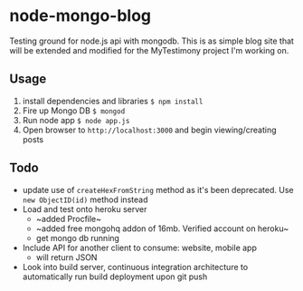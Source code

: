 # node-mongo-blog

Testing ground for node.js api with mongodb. This is as simple blog site that will be extended and modified for the MyTestimony project I'm working on.


## Usage

1. install dependencies and libraries `$ npm install`
2. Fire up Mongo DB `$ mongod`
3. Run node app `$ node app.js`
4. Open browser to `http://localhost:3000` and begin viewing/creating posts


## Todo

* update use of `createHexFromString` method as it's been deprecated. Use `new ObjectID(id)` method instead
* Load  and test onto heroku server
     * ~added Procfile~
     * ~added free mongohq addon of 16mb. Verified account on heroku~
     * get mongo db running
* Include API for another client to consume: website, mobile app
     * will return JSON
* Look into build server, continuous integration architecture to automatically run build deployment upon git push
